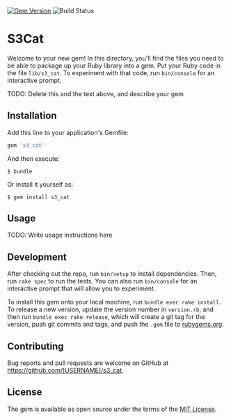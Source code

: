 [![Gem Version](https://badge.fury.io/rb/s3_cat.svg)](https://badge.fury.io/rb/s3_cat)
![Build Status](https://github.com/mmateja/s3-cat/workflows/Build/badge.svg?branch=master)

# S3Cat

Welcome to your new gem! In this directory, you'll find the files you need to be able to package up your Ruby library into a gem. Put your Ruby code in the file `lib/s3_cat`. To experiment with that code, run `bin/console` for an interactive prompt.

TODO: Delete this and the text above, and describe your gem

## Installation

Add this line to your application's Gemfile:

```ruby
gem 's3_cat'
```

And then execute:

    $ bundle

Or install it yourself as:

    $ gem install s3_cat

## Usage

TODO: Write usage instructions here

## Development

After checking out the repo, run `bin/setup` to install dependencies. Then, run `rake spec` to run the tests. You can also run `bin/console` for an interactive prompt that will allow you to experiment.

To install this gem onto your local machine, run `bundle exec rake install`. To release a new version, update the version number in `version.rb`, and then run `bundle exec rake release`, which will create a git tag for the version, push git commits and tags, and push the `.gem` file to [rubygems.org](https://rubygems.org).

## Contributing

Bug reports and pull requests are welcome on GitHub at https://github.com/[USERNAME]/s3_cat.

## License

The gem is available as open source under the terms of the [MIT License](https://opensource.org/licenses/MIT).
